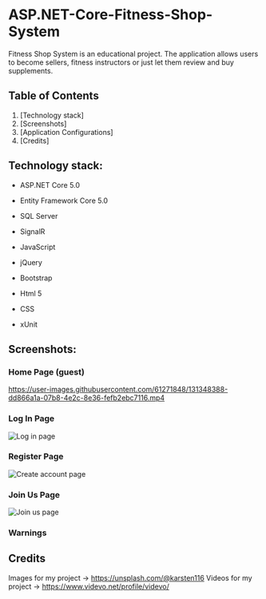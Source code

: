 # ASP.NET-Core-Fitness-Shop-System
Fitness Shop System is an educational project. The application allows users to become sellers, fitness instructors or just let them review and buy supplements.

## Table of Contents
1. [Technology stack]
2. [Screenshots]
3. [Application Configurations]
4. [Credits]

## Technology stack:

- ASP.NET Core 5.0

- Entity Framework Core 5.0

- SQL Server

- SignalR

- JavaScript

- jQuery

- Bootstrap

- Html 5

- CSS

- xUnit

## Screenshots:

### Home Page (guest)
https://user-images.githubusercontent.com/61271848/131348388-dd866a1a-07b8-4e2c-8e36-fefb2ebc7116.mp4

### Log In Page 
![Log in page](https://user-images.githubusercontent.com/61271848/131348103-a3015604-058e-418c-95c4-d08500efe48a.png)

### Register Page
![Create account page](https://user-images.githubusercontent.com/61271848/131348296-b2a287c4-57be-4d21-8540-3129d76ba6ef.png)

### Join Us Page
![Join us page](https://user-images.githubusercontent.com/61271848/131348248-f4fa2e7f-4830-43e3-b12b-92dc160a1637.png)

### Warnings

## Credits

Images for my project -> https://unsplash.com/@karsten116
Videos for my project -> https://www.videvo.net/profile/videvo/

